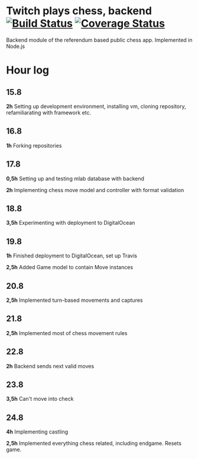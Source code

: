 # Twitch plays chess, backend [![Build Status](https://travis-ci.org/FeisEater/twitch-plays-chess-backend.svg?branch=master)](https://travis-ci.org/FeisEater/twitch-plays-chess-backend) [![Coverage Status](https://coveralls.io/repos/github/FeisEater/twitch-plays-chess-backend/badge.svg?branch=master)](https://coveralls.io/github/FeisEater/twitch-plays-chess-backend?branch=master)
Backend module of the referendum based public chess app. Implemented in Node.js

# Hour log

## 15.8

**2h** Setting up development environment, installing vm, cloning repository, refamiliarating with framework etc.

## 16.8

**1h** Forking repositories

## 17.8

**0,5h** Setting up and testing mlab database with backend

**2h** Implementing chess move model and controller with format validation

## 18.8

**3,5h** Experimenting with deployment to DigitalOcean

## 19.8

**1h** Finished deployment to DigitalOcean, set up Travis

**2,5h** Added Game model to contain Move instances

## 20.8

**2,5h** Implemented turn-based movements and captures

## 21.8

**2,5h** Implemented most of chess movement rules

## 22.8

**2h** Backend sends next valid moves

## 23.8

**3,5h** Can't move into check

## 24.8

**4h** Implementing castling

**2,5h** Implemented everything chess related, including endgame. Resets game.
